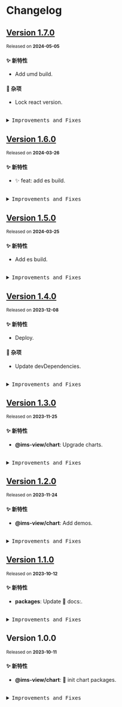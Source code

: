 # Changelog

## [Version&nbsp;1.7.0](https://github.com/eternallycyf/ims-view-pc/compare/@ims-view/chart@1.6.0...@ims-view/chart@1.7.0)

<sup>Released on **2024-05-05**</sup>

#### ✨ 新特性

- Add umd build.

#### 🔖 杂项

- Lock react version.

<br/>

<details>
<summary><kbd>Improvements and Fixes</kbd></summary>

#### What's improved

- Add umd build ([6c4acff](https://github.com/eternallycyf/ims-view-pc/commit/6c4acff))

#### Chores

- Lock react version ([920d338](https://github.com/eternallycyf/ims-view-pc/commit/920d338))

</details>

## [Version&nbsp;1.6.0](https://github.com/eternallycyf/ims-view-pc/compare/@ims-view/chart@1.5.0...@ims-view/chart@1.6.0)

<sup>Released on **2024-03-26**</sup>

#### ✨ 新特性

- ✨ feat: add es build.

<br/>

<details>
<summary><kbd>Improvements and Fixes</kbd></summary>

#### What's improved

- ✨ feat: add es build ([f7c4642](https://github.com/eternallycyf/ims-view-pc/commit/f7c4642))

</details>

## [Version&nbsp;1.5.0](https://github.com/eternallycyf/ims-view-pc/compare/@ims-view/chart@1.4.0...@ims-view/chart@1.5.0)

<sup>Released on **2024-03-25**</sup>

#### ✨ 新特性

- Add es build.

<br/>

<details>
<summary><kbd>Improvements and Fixes</kbd></summary>

#### What's improved

- Add es build ([1034310](https://github.com/eternallycyf/ims-view-pc/commit/1034310))

</details>

## [Version&nbsp;1.4.0](https://github.com/eternallycyf/ims-view-pc/compare/@ims-view/chart@1.3.0...@ims-view/chart@1.4.0)

<sup>Released on **2023-12-08**</sup>

#### ✨ 新特性

- Deploy.

#### 🎫 杂项

- Update devDependencies.

<br/>

<details>
<summary><kbd>Improvements and Fixes</kbd></summary>

#### What's improved

- Deploy ([32fb858](https://github.com/eternallycyf/ims-view-pc/commit/32fb858))

#### Chores

- Update devDependencies ([c28e055](https://github.com/eternallycyf/ims-view-pc/commit/c28e055))

</details>

## [Version&nbsp;1.3.0](https://github.com/eternallycyf/ims-view-pc/compare/@ims-view/chart@1.2.0...@ims-view/chart@1.3.0)

<sup>Released on **2023-11-25**</sup>

#### ✨ 新特性

- **@ims-view/chart**: Upgrade charts.

<br/>

<details>
<summary><kbd>Improvements and Fixes</kbd></summary>

#### What's improved

- **@ims-view/chart**: Upgrade charts ([fa2f79b](https://github.com/eternallycyf/ims-view-pc/commit/fa2f79b))

</details>

## [Version&nbsp;1.2.0](https://github.com/eternallycyf/ims-view-pc/compare/@ims-view/chart@1.1.0...@ims-view/chart@1.2.0)

<sup>Released on **2023-11-24**</sup>

#### ✨ 新特性

- **@ims-view/chart**: Add demos.

<br/>

<details>
<summary><kbd>Improvements and Fixes</kbd></summary>

#### What's improved

- **@ims-view/chart**: Add demos ([c4839a5](https://github.com/eternallycyf/ims-view-pc/commit/c4839a5))

</details>

## [Version&nbsp;1.1.0](https://github.com/eternallycyf/ims-view-pc/compare/@ims-view/chart@1.0.0...@ims-view/chart@1.1.0)

<sup>Released on **2023-10-12**</sup>

#### ✨ 新特性

- **packages**: Update 📝 docs:.

<br/>

<details>
<summary><kbd>Improvements and Fixes</kbd></summary>

#### What's improved

- **packages**: Update 📝 docs: ([5a75b79](https://github.com/eternallycyf/ims-view-pc/commit/5a75b79))

</details>

## Version&nbsp;1.0.0

<sup>Released on **2023-10-11**</sup>

#### ✨ 新特性

- **@ims-view/chart**: 🎉 init chart packages.

<br/>

<details>
<summary><kbd>Improvements and Fixes</kbd></summary>

#### What's improved

- **@ims-view/chart**: 🎉 init chart packages ([5f60104](https://github.com/eternallycyf/ims-view-pc/commit/5f60104))

</details>
